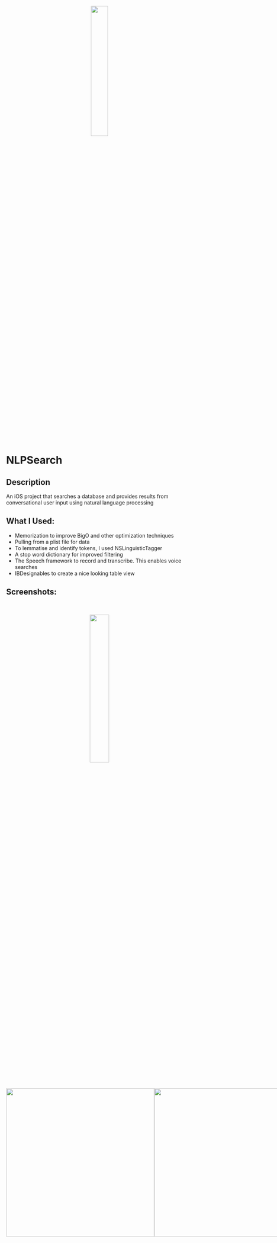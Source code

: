 <p align="center"><img width="30%" src ="https://user-images.githubusercontent.com/33397468/44625269-9616d280-a8c2-11e8-8031-22597b7d0655.jpg"/></p>


# NLPSearch

## Description

An iOS project that searches a database and provides results from conversational user input using natural language processing

## What I Used:

* Memorization to improve BigO and other optimization techniques
* Pulling from a plist file for data
* To lemmatise and identify tokens, I used NSLinguisticTagger
* A stop word dictionary for improved filtering
* The Speech framework to record and transcribe. This enables voice searches
* IBDesignables to create a nice looking table view

## Screenshots:
<br/>
<p align="center"><img width="32%" src ="https://user-images.githubusercontent.com/33397468/44643341-684a9000-a98d-11e8-892f-a1defa745b48.gif"/></p>

<br/>

<div style="display: flex; justify-content: space-between;">
<img height="400" src ="https://user-images.githubusercontent.com/33397468/44643332-61238200-a98d-11e8-9bce-6eedd0a0b9c2.png"/> 
<img height="400" src ="https://user-images.githubusercontent.com/33397468/44643333-61238200-a98d-11e8-9c64-b18183748154.png"/>
<img height="400" src ="https://user-images.githubusercontent.com/33397468/44643334-61238200-a98d-11e8-8809-ee4c76033910.png"/>
</div>

<br/><br/><br/>
